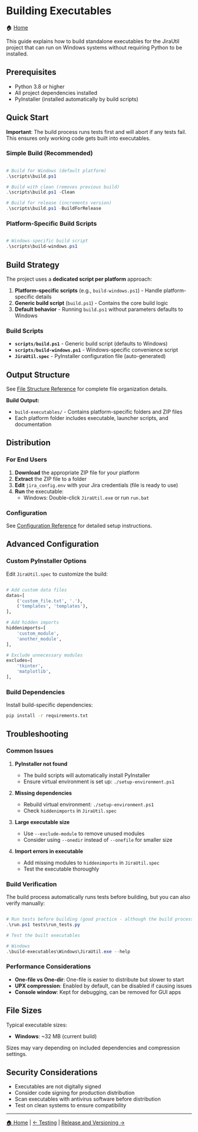# Building Executables

🏠 [Home](../README.md)

This guide explains how to build standalone executables for the JiraUtil project that can run on Windows systems without requiring Python to be installed.

## Prerequisites

- Python 3.8 or higher
- All project dependencies installed
- PyInstaller (installed automatically by build scripts)

## Quick Start

**Important**: The build process runs tests first and will abort if any tests fail. This ensures only working code gets built into executables.

### Simple Build (Recommended)

```powershell

# Build for Windows (default platform)
.\scripts\build.ps1

# Build with clean (removes previous build)
.\scripts\build.ps1 -Clean

# Build for release (increments version)
.\scripts\build.ps1 -BuildForRelease
```

### Platform-Specific Build Scripts

```powershell

# Windows-specific build script
.\scripts\build-windows.ps1
```

## Build Strategy

The project uses a **dedicated script per platform** approach:

1. **Platform-specific scripts** (e.g., `build-windows.ps1`) - Handle platform-specific details
2. **Generic build script** (`build.ps1`) - Contains the core build logic
3. **Default behavior** - Running `build.ps1` without parameters defaults to Windows

### Build Scripts

- **`scripts/build.ps1`** - Generic build script (defaults to Windows)
- **`scripts/build-windows.ps1`** - Windows-specific convenience script
- **`JiraUtil.spec`** - PyInstaller configuration file (auto-generated)

## Output Structure

See [File Structure Reference](shared/file-structure.md) for complete file organization details.

**Build Output:**

- `build-executables/` - Contains platform-specific folders and ZIP files
- Each platform folder includes executable, launcher scripts, and documentation

## Distribution

### For End Users

1. **Download** the appropriate ZIP file for your platform
2. **Extract** the ZIP file to a folder
3. **Edit** `jira_config.env` with your Jira credentials (file is ready to use)
4. **Run** the executable:
   - Windows: Double-click `JiraUtil.exe` or run `run.bat`

### Configuration

See [Configuration Reference](shared/configuration.md) for detailed setup instructions.

## Advanced Configuration

### Custom PyInstaller Options

Edit `JiraUtil.spec` to customize the build:

```python

# Add custom data files
datas=[
    ('custom_file.txt', '.'),
    ('templates', 'templates'),
],

# Add hidden imports
hiddenimports=[
    'custom_module',
    'another_module',
],

# Exclude unnecessary modules
excludes=[
    'tkinter',
    'matplotlib',
],
```

### Build Dependencies

Install build-specific dependencies:

```bash
pip install -r requirements.txt
```

## Troubleshooting

### Common Issues

1. **PyInstaller not found**
   - The build scripts will automatically install PyInstaller
   - Ensure virtual environment is set up: `./setup-environment.ps1`

2. **Missing dependencies**
   - Rebuild virtual environment: `./setup-environment.ps1`
   - Check `hiddenimports` in `JiraUtil.spec`

3. **Large executable size**
   - Use `--exclude-module` to remove unused modules
   - Consider using `--onedir` instead of `--onefile` for smaller size

4. **Import errors in executable**
   - Add missing modules to `hiddenimports` in `JiraUtil.spec`
   - Test the executable thoroughly

### Build Verification

The build process automatically runs tests before building, but you can also verify manually:

```powershell

# Run tests before building (good practice - although the build process runs the tests as well)
.\run.ps1 tests\run_tests.py

# Test the built executables

# Windows
.\build-executables\Windows\JiraUtil.exe --help
```

### Performance Considerations

- **One-file vs One-dir**: One-file is easier to distribute but slower to start
- **UPX compression**: Enabled by default, can be disabled if causing issues
- **Console window**: Kept for debugging, can be removed for GUI apps

## File Sizes

Typical executable sizes:

- **Windows**: ~32 MB (current build)

Sizes may vary depending on included dependencies and compression settings.

## Security Considerations

- Executables are not digitally signed
- Consider code signing for production distribution
- Scan executables with antivirus software before distribution
- Test on clean systems to ensure compatibility

---

[🏠 Home](../README.md) | [← Testing](testing.md) | [Release and Versioning →](release-and-versioning.md)
